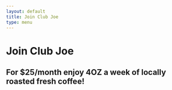 ```yaml
---
layout: default
title: Join Club Joe
type: menu
---
```

# Join Club Joe

## For $25/month enjoy 4OZ a week of locally roasted fresh coffee!

<form action="https://t2rufgqjtc.execute-api.us-west-2.amazonaws.com/prod/stripe_handler" method="POST">
  <script src="https://checkout.stripe.com/checkout.js" class="stripe-button" data-key="pk_mlFvmHLKdOsnJiZEhqCX2rskX3vJT" data-image="https://stripe.com/img/documentation/checkout/marketplace.png"
  data-name="Club Joe"
  data-description="Subscription for 4 ounces per week"
  data-amount="2500"
  data-label="Sign Up Now for $25/month!">
  </script>
</form>
